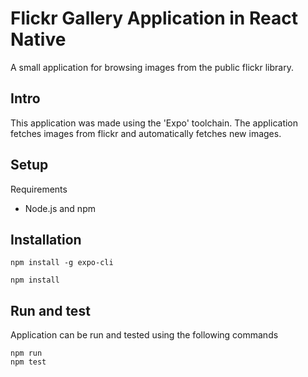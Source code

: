 # Flickr Gallery Application in React Native

A small application for browsing images from the public flickr library.

## Intro
This application was made using the 'Expo' toolchain. The application fetches images from flickr and automatically fetches new images.

## Setup

Requirements
* Node.js and npm
## Installation

```
npm install -g expo-cli
```

```
npm install
```

## Run and test
Application can be run and tested using the following commands

```
npm run
npm test
```


